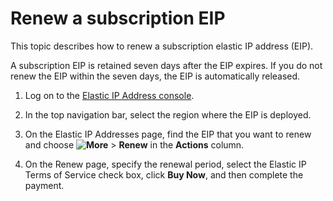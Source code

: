 # Renew a subscription EIP

This topic describes how to renew a subscription elastic IP address \(EIP\).

A subscription EIP is retained seven days after the EIP expires. If you do not renew the EIP within the seven days, the EIP is automatically released.

1.  Log on to the [Elastic IP Address console](https://vpc.console.aliyun.com/eip).

2.  In the top navigation bar, select the region where the EIP is deployed.

3.  On the Elastic IP Addresses page, find the EIP that you want to renew and choose **![More](https://static-aliyun-doc.oss-accelerate.aliyuncs.com/assets/img/en-US/1382169951/p143776.png)** \> **Renew** in the **Actions** column.

4.  On the Renew page, specify the renewal period, select the Elastic IP Terms of Service check box, click **Buy Now**, and then complete the payment.


